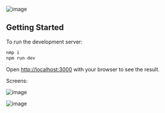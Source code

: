 ![image](https://github.com/user-attachments/assets/366e7658-e328-4f43-a292-43f9378c6466)
## Getting Started

To run the development server:

```bash
nmp i
npm run dev
```

Open [http://localhost:3000](http://localhost:3000) with your browser to see the result.

Screens:

![image](https://github.com/user-attachments/assets/bfc2e29d-45ce-4781-8417-899760f93e94)

![image](https://github.com/user-attachments/assets/b6163c57-c049-4318-b58b-5d4a7a6bc1ab)








